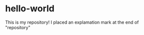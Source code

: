 hello-world
===========

This is my repository!
I placed an explamation mark at the end of "repository"
